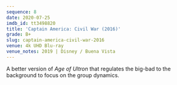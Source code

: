 ```yaml
---
sequence: 8
date: 2020-07-25
imdb_id: tt3498820
title: 'Captain America: Civil War (2016)'
grade: B+
slug: captain-america-civil-war-2016
venue: 4k UHD Blu-ray
venue_notes: 2019 | Disney / Buena Vista
---
```


A better version of <span data-imdb-id="tt2395427">_Age of Ultron_</span> that regulates the big-bad to the background to focus on the group dynamics.